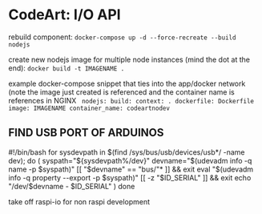 # CodeArt: I/O API

rebuild component:
`docker-compose up -d --force-recreate --build nodejs`


create new nodejs image for multiple node instances (mind the dot at the end):
`docker build -t IMAGENAME .`

example docker-compose snippet that ties into the app/docker network (note the image just created is referenced and the container name is references in NGINX
` nodejs:
    build:
      context: .
      dockerfile: Dockerfile
    image: IMAGENAME
    container_name: codeartnodev`


## FIND USB PORT OF ARDUINOS ##

#!/bin/bash
for sysdevpath in $(find /sys/bus/usb/devices/usb*/ -name dev); do
    (
        syspath="${sysdevpath%/dev}"
        devname="$(udevadm info -q name -p $syspath)"
        [[ "$devname" == "bus/"* ]] && exit
        eval "$(udevadm info -q property --export -p $syspath)"
        [[ -z "$ID_SERIAL" ]] && exit
        echo "/dev/$devname - $ID_SERIAL"
    )
done


take off raspi-io for non raspi development 